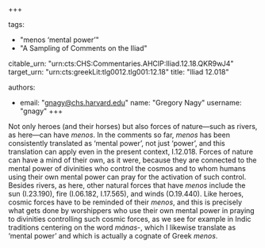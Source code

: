 +++

tags:
- "menos ‘mental power’"
- "A Sampling of Comments on the Iliad"

citable_urn: "urn:cts:CHS:Commentaries.AHCIP:Iliad.12.18.QKR9wJ4"
target_urn: "urn:cts:greekLit:tlg0012.tlg001:12.18"
title: "Iliad 12.018"

authors:
- email: "gnagy@chs.harvard.edu"
  name: "Gregory Nagy"
  username: "gnagy"
+++

<p>Not only heroes (and their horses) but also forces of nature—such as rivers, as here—can have <em>menos</em>. In the comments so far, <em>menos</em> has been consistently translated as ‘mental power’, not just ‘power’, and this translation can apply even in the present context, I.12.018. Forces of nature can have a mind of their own, as it were, because they are connected to the mental power of divinities who control the cosmos and to whom humans using their own mental power can pray for the activation of such control. Besides rivers, as here, other natural forces that have <em>menos</em> include the sun (I.23.190), fire (I.06.182, I.17.565), and winds (O.19.440). Like heroes, cosmic forces have to be reminded of their <em>menos</em>, and this is precisely what gets done by worshippers who use their own mental power in praying to divinities controlling such cosmic forces, as we see for example in Indic traditions centering on the word <em>mánas</em>-, which I likewise translate as ‘mental power’ and which is actually a cognate of Greek <em>menos</em>.</p>
